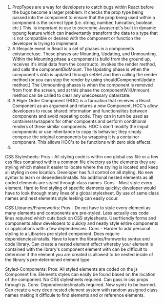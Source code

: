 1) PropTypes are a way for developers to catch bugs within React before the bugs become a larger problem. It checks the prop type being passed into the component to ensure that the prop being used within a component is the correct type (i.e. string, number, funcation, boolean, etc.) This. is important to use to overcome Javascript's built in dynamic typung feature which can inadvertantly transform the data to a type that is not compatible or desired with the component or function the developer is trying to implement.
2) A lifecycle event in React is a set of phases in a components existance/use. These phases are Mounting, Updating, and Unmounting. Within the Mounting phase a component is build from the ground up, receives it's intial data from the constructo, invokes the render method, and calls the componentDidMount. The Updating phase is when the component's data is updated through setSet and then calling the render method (or you can stop the render by using shouldComponentUpdate method.) The Unmounting phases is when the component is removed from from the screen, and at this phase the componentWillUnmount method can be called to clear any uneccessary data/state.
3) A Higer Order Component (HOC) is a funcation that receives a React Component as an argument and returns a new Component. HOC's allow developers to reuse shared information and functionalites between components and avoid repeating code. They can in turn be used as containers/wrappers for other compoents and perform conditional renders of these similar components. HOC's don't modify the imput components or use inheritance to copy its behavior; they simply compose the original components by wrapping it is a container component. This allows HOC's to be functions with zero side effects.
4) 
CSS Stylesheets: 
Pros - All styling code is within one global css file or a few css files contained within a common file directory as the elements they are styling which makes it easier to locate where the styling is located and keep all styling in one location. Developer has full control on all styling. No new syntax to learn or dependies/installs. No additional nested elements as all coded elements are styled through class names.
Cons - Must style every element. Hard to find styling of specific elements quickly; developer would have to look through many lines of a global stylesheet. By use of same class names and nest elements style leeking can easily occur.

CSS Libraries/Frameworks:
Pros - Do not have to style every element as many elements and components are pre-styled. Less actually css code lines required which cuts back on CSS stylesheets. Userfriendly forms and components allow developers to quickly and neatly style entire components or applications with a few dependencies.
Cons - Harder to add personal styling to a Libraries pre styled component. Does require dependencies/installs. Have to learn the libraries/framworks syntax and code library. Can create a nested element effect whereby your element is contained with the library's component element with can be difficult to determine if the element you are created is allowed to be nested inside of the library's pre-determined element type.

Styled-Components:
Pros: All styled elements are coded on the js Component file. Elements styles can easily be found based on the location of the component. No CSS stylesheets required. Can pass in css props through js.
Cons: Dependencies/installs required. New syntz to be learned. Can create a very deep nested element system with random assigned class names making it difficule to find elements and or reference elements.
